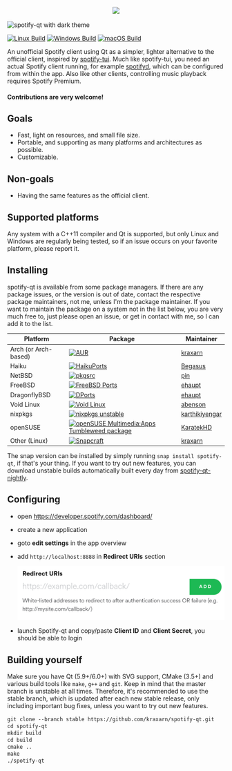 <p align="center">
    <img src=".github/img/logo.svg"/>
</p>

![spotify-qt with dark theme](.github/img/spotify-qt.png)

[![Linux Build](https://github.com/kraxarn/spotify-qt/actions/workflows/linux.yml/badge.svg)](https://github.com/kraxarn/spotify-qt/actions/workflows/linux.yml)
[![Windows Build](https://github.com/kraxarn/spotify-qt/actions/workflows/windows-qt6.yml/badge.svg)](https://github.com/kraxarn/spotify-qt/actions/workflows/windows-qt6.yml)
[![macOS Build](https://github.com/kraxarn/spotify-qt/actions/workflows/macos.yml/badge.svg)](https://github.com/kraxarn/spotify-qt/actions/workflows/macos.yml)

An unofficial Spotify client using Qt as a simpler, lighter alternative to the official client,
inspired by [spotify-tui](https://github.com/Rigellute/spotify-tui). Much like spotify-tui, you need
an actual Spotify client running, for example [spotifyd](https://github.com/Spotifyd/spotifyd),
which can be configured from within the app. Also like other clients, controlling music playback
requires Spotify Premium.

#### Contributions are very welcome!

## Goals

* Fast, light on resources, and small file size.
* Portable, and supporting as many platforms and architectures as possible.
* Customizable.

## Non-goals

* Having the same features as the official client.

## Supported platforms

Any system with a C++11 compiler and Qt is supported, but only Linux and Windows are regularly being
tested, so if an issue occurs on your favorite platform, please report it.

## Installing

spotify-qt is available from some package managers. If there are any package issues, or the version
is out of date, contact the respective package maintainers, not me, unless I'm the package
maintainer. If you want to maintain the package on a system not in the list below, you are very much
free to, just please open an issue, or get in contact with me, so I can add it to the list.

| Platform             | Package                                                                                                                                                                                                                                                     | Maintainer                                          |
|----------------------|-------------------------------------------------------------------------------------------------------------------------------------------------------------------------------------------------------------------------------------------------------------|-----------------------------------------------------|
| Arch (or Arch-based) | [![AUR](https://repology.org/badge/version-for-repo/aur/spotify-qt.svg?header=AUR)](https://aur.archlinux.org/packages/spotify-qt)                                                                                                                          | [kraxarn](https://github.com/kraxarn)               |
| Haiku                | [![HaikuPorts](https://repology.org/badge/version-for-repo/haikuports_master/spotify-qt.svg?header=HaikuPorts)](https://github.com/haikuports/haikuports/tree/master/media-sound/spotify_qt)                                                                | [Begasus](https://github.com/Begasus)               |
| NetBSD               | [![pkgsrc](https://repology.org/badge/version-for-repo/pkgsrc_current/spotify-qt.svg?header=pkgsrc)](https://pkgsrc.se/audio/spotify-qt)                                                                                                                    | [pin](https://codeberg.org/pin)                     |
| FreeBSD              | [![FreeBSD Ports](https://repology.org/badge/version-for-repo/freebsd/spotify-qt.svg?header=FreeBSD%20Ports)](https://www.freshports.org/audio/spotify-qt)                                                                                                  | [ehaupt](https://github.com/ehaupt)                 |
| DragonflyBSD         | [![DPorts](https://repology.org/badge/version-for-repo/dports/spotify-qt.svg?header=DPorts)](https://github.com/DragonFlyBSD/DPorts/blob/master/audio/spotify-qt/Makefile)                                                                                  | [ehaupt](https://github.com/ehaupt)                 |
| Void Linux           | [![Void Linux](https://repology.org/badge/version-for-repo/void_x86_64/spotify-qt.svg?header=Void%20Linux)](https://github.com/void-linux/void-packages/blob/master/srcpkgs/spotify-qt/template)                                                            | [abenson](https://github.com/abenson)               |
| nixpkgs              | [![nixpkgs unstable](https://repology.org/badge/version-for-repo/nix_unstable/spotify-qt.svg?header=nixpkgs%20unstable)](https://github.com/NixOS/nixpkgs/blob/master/pkgs/applications/audio/spotify-qt/default.nix)                                       | [karthikiyengar](https://github.com/karthikiyengar) |
| openSUSE             | [![openSUSE Multimedia:Apps Tumbleweed package](https://repology.org/badge/version-for-repo/opensuse_multimedia_apps_tumbleweed/spotify-qt.svg?header=openSUSE)](https://software.opensuse.org//download.html?project=multimedia%3Aapps&package=spotify-qt) | [KaratekHD](https://github.com/KaratekHD)           |
| Other (Linux)        | [![Snapcraft](https://snapcraft.io//spotify-qt/badge.svg)](https://snapcraft.io/spotify-qt)                                                                                                                                                                 | [kraxarn](https://github.com/kraxarn)               |

The snap version can be installed by simply running  `snap install spotify-qt`, if that's your
thing. If you want to try out new features, you can download unstable builds automatically built 
every day from [spotify-qt-nightly](https://kraxarn.github.io/spotify-qt-nightly).

## Configuring

* open https://developer.spotify.com/dashboard/
* create a new application
* goto **edit settings** in the app overview
* add `http://localhost:8888` in **Redirect URIs** section

    ![spotify-qt with dark theme](.github/img/spotify_dashboard-redirect_uri.png)

* launch Spotify-qt and copy/paste **Client ID** and **Client Secret**, you should be able to login

## Building yourself

Make sure you have Qt (5.9+/6.0+) with SVG support, CMake (3.5+) and various build tools like
`make`, `g++` and `git`. Keep in mind that the master branch is unstable at all times. Therefore,
it's recommended to use the stable branch, which is updated after each new stable release, only
including important bug fixes, unless you want to try out new features.

```
git clone --branch stable https://github.com/kraxarn/spotify-qt.git
cd spotify-qt
mkdir build
cd build
cmake ..
make
./spotify-qt
```
